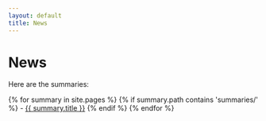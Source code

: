 ```yaml
---
layout: default
title: News
---
```


# News

Here are the summaries:

{% for summary in site.pages %}
  {% if summary.path contains 'summaries/' %}
    - <a href="{{ summary.url | relative_url }}">{{ summary.title }}</a>
  {% endif %}
{% endfor %}